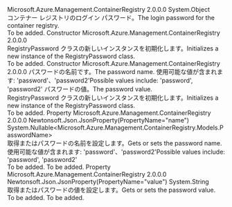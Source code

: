 <Type Name="RegistryPassword" FullName="Microsoft.Azure.Management.ContainerRegistry.Models.RegistryPassword">
  <TypeSignature Language="C#" Value="public class RegistryPassword" />
  <TypeSignature Language="ILAsm" Value=".class public auto ansi beforefieldinit RegistryPassword extends System.Object" />
  <TypeSignature Language="DocId" Value="T:Microsoft.Azure.Management.ContainerRegistry.Models.RegistryPassword" />
  <TypeSignature Language="VB.NET" Value="Public Class RegistryPassword" />
  <TypeSignature Language="F#" Value="type RegistryPassword = class" />
  <AssemblyInfo>
    <AssemblyName>Microsoft.Azure.Management.ContainerRegistry</AssemblyName>
    <AssemblyVersion>2.0.0.0</AssemblyVersion>
  </AssemblyInfo>
  <Base>
    <BaseTypeName>System.Object</BaseTypeName>
  </Base>
  <Interfaces />
  <Docs>
    <summary>
            <span data-ttu-id="9d245-101">コンテナー レジストリのログイン パスワード。</span><span class="sxs-lookup"><span data-stu-id="9d245-101">The login password for the container registry.</span></span>
            </summary>
    <remarks>To be added.</remarks>
  </Docs>
  <Members>
    <Member MemberName=".ctor">
      <MemberSignature Language="C#" Value="public RegistryPassword ();" />
      <MemberSignature Language="ILAsm" Value=".method public hidebysig specialname rtspecialname instance void .ctor() cil managed" />
      <MemberSignature Language="DocId" Value="M:Microsoft.Azure.Management.ContainerRegistry.Models.RegistryPassword.#ctor" />
      <MemberSignature Language="VB.NET" Value="Public Sub New ()" />
      <MemberType>Constructor</MemberType>
      <AssemblyInfo>
        <AssemblyName>Microsoft.Azure.Management.ContainerRegistry</AssemblyName>
        <AssemblyVersion>2.0.0.0</AssemblyVersion>
      </AssemblyInfo>
      <Parameters />
      <Docs>
        <summary>
            <span data-ttu-id="9d245-102">RegistryPassword クラスの新しいインスタンスを初期化します。</span><span class="sxs-lookup"><span data-stu-id="9d245-102">Initializes a new instance of the RegistryPassword class.</span></span>
            </summary>
        <remarks>To be added.</remarks>
      </Docs>
    </Member>
    <Member MemberName=".ctor">
      <MemberSignature Language="C#" Value="public RegistryPassword (Nullable&lt;Microsoft.Azure.Management.ContainerRegistry.Models.PasswordName&gt; name = null, string value = null);" />
      <MemberSignature Language="ILAsm" Value=".method public hidebysig specialname rtspecialname instance void .ctor(valuetype System.Nullable`1&lt;valuetype Microsoft.Azure.Management.ContainerRegistry.Models.PasswordName&gt; name, string value) cil managed" />
      <MemberSignature Language="DocId" Value="M:Microsoft.Azure.Management.ContainerRegistry.Models.RegistryPassword.#ctor(System.Nullable{Microsoft.Azure.Management.ContainerRegistry.Models.PasswordName},System.String)" />
      <MemberSignature Language="VB.NET" Value="Public Sub New (Optional name As Nullable(Of PasswordName) = null, Optional value As String = null)" />
      <MemberSignature Language="F#" Value="new Microsoft.Azure.Management.ContainerRegistry.Models.RegistryPassword : Nullable&lt;Microsoft.Azure.Management.ContainerRegistry.Models.PasswordName&gt; * string -&gt; Microsoft.Azure.Management.ContainerRegistry.Models.RegistryPassword" Usage="new Microsoft.Azure.Management.ContainerRegistry.Models.RegistryPassword (name, value)" />
      <MemberType>Constructor</MemberType>
      <AssemblyInfo>
        <AssemblyName>Microsoft.Azure.Management.ContainerRegistry</AssemblyName>
        <AssemblyVersion>2.0.0.0</AssemblyVersion>
      </AssemblyInfo>
      <Parameters>
        <Parameter Name="name" Type="System.Nullable&lt;Microsoft.Azure.Management.ContainerRegistry.Models.PasswordName&gt;" />
        <Parameter Name="value" Type="System.String" />
      </Parameters>
      <Docs>
        <param name="name"><span data-ttu-id="9d245-103">パスワードの名前です。</span><span class="sxs-lookup"><span data-stu-id="9d245-103">The password name.</span></span> <span data-ttu-id="9d245-104">使用可能な値が含まれます: 'password'、'password2'</span><span class="sxs-lookup"><span data-stu-id="9d245-104">Possible values include: 'password', 'password2'</span></span></param>
        <param name="value"><span data-ttu-id="9d245-105">パスワードの値。</span><span class="sxs-lookup"><span data-stu-id="9d245-105">The password value.</span></span></param>
        <summary>
            <span data-ttu-id="9d245-106">RegistryPassword クラスの新しいインスタンスを初期化します。</span><span class="sxs-lookup"><span data-stu-id="9d245-106">Initializes a new instance of the RegistryPassword class.</span></span>
            </summary>
        <remarks>To be added.</remarks>
      </Docs>
    </Member>
    <Member MemberName="Name">
      <MemberSignature Language="C#" Value="public Nullable&lt;Microsoft.Azure.Management.ContainerRegistry.Models.PasswordName&gt; Name { get; set; }" />
      <MemberSignature Language="ILAsm" Value=".property instance valuetype System.Nullable`1&lt;valuetype Microsoft.Azure.Management.ContainerRegistry.Models.PasswordName&gt; Name" />
      <MemberSignature Language="DocId" Value="P:Microsoft.Azure.Management.ContainerRegistry.Models.RegistryPassword.Name" />
      <MemberSignature Language="VB.NET" Value="Public Property Name As Nullable(Of PasswordName)" />
      <MemberSignature Language="F#" Value="member this.Name : Nullable&lt;Microsoft.Azure.Management.ContainerRegistry.Models.PasswordName&gt; with get, set" Usage="Microsoft.Azure.Management.ContainerRegistry.Models.RegistryPassword.Name" />
      <MemberType>Property</MemberType>
      <AssemblyInfo>
        <AssemblyName>Microsoft.Azure.Management.ContainerRegistry</AssemblyName>
        <AssemblyVersion>2.0.0.0</AssemblyVersion>
      </AssemblyInfo>
      <Attributes>
        <Attribute>
          <AttributeName>Newtonsoft.Json.JsonProperty(PropertyName="name")</AttributeName>
        </Attribute>
      </Attributes>
      <ReturnValue>
        <ReturnType>System.Nullable&lt;Microsoft.Azure.Management.ContainerRegistry.Models.PasswordName&gt;</ReturnType>
      </ReturnValue>
      <Docs>
        <summary>
            <span data-ttu-id="9d245-107">取得またはパスワードの名前を設定します。</span><span class="sxs-lookup"><span data-stu-id="9d245-107">Gets or sets the password name.</span></span> <span data-ttu-id="9d245-108">使用可能な値が含まれます: 'password'、'password2'</span><span class="sxs-lookup"><span data-stu-id="9d245-108">Possible values include: 'password', 'password2'</span></span>
            </summary>
        <value>To be added.</value>
        <remarks>To be added.</remarks>
      </Docs>
    </Member>
    <Member MemberName="Value">
      <MemberSignature Language="C#" Value="public string Value { get; set; }" />
      <MemberSignature Language="ILAsm" Value=".property instance string Value" />
      <MemberSignature Language="DocId" Value="P:Microsoft.Azure.Management.ContainerRegistry.Models.RegistryPassword.Value" />
      <MemberSignature Language="VB.NET" Value="Public Property Value As String" />
      <MemberSignature Language="F#" Value="member this.Value : string with get, set" Usage="Microsoft.Azure.Management.ContainerRegistry.Models.RegistryPassword.Value" />
      <MemberType>Property</MemberType>
      <AssemblyInfo>
        <AssemblyName>Microsoft.Azure.Management.ContainerRegistry</AssemblyName>
        <AssemblyVersion>2.0.0.0</AssemblyVersion>
      </AssemblyInfo>
      <Attributes>
        <Attribute>
          <AttributeName>Newtonsoft.Json.JsonProperty(PropertyName="value")</AttributeName>
        </Attribute>
      </Attributes>
      <ReturnValue>
        <ReturnType>System.String</ReturnType>
      </ReturnValue>
      <Docs>
        <summary>
            <span data-ttu-id="9d245-109">取得またはパスワードの値を設定します。</span><span class="sxs-lookup"><span data-stu-id="9d245-109">Gets or sets the password value.</span></span>
            </summary>
        <value>To be added.</value>
        <remarks>To be added.</remarks>
      </Docs>
    </Member>
  </Members>
</Type>